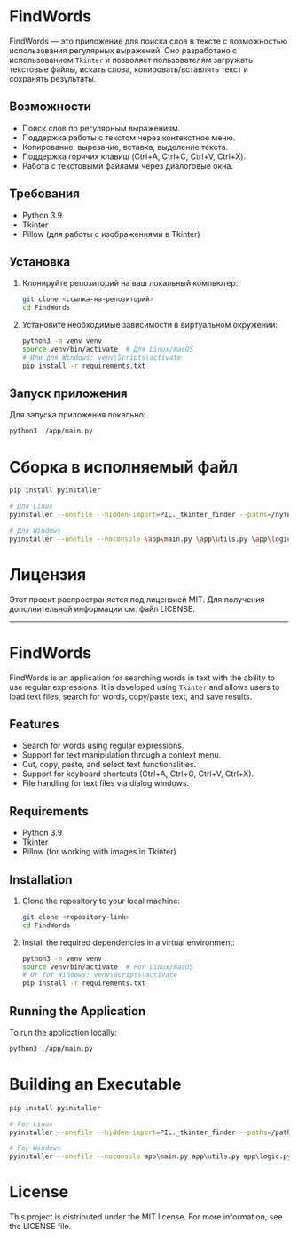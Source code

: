 # FindWords

FindWords — это приложение для поиска слов в тексте с возможностью использования регулярных выражений. Оно разработано с использованием `Tkinter` и позволяет пользователям загружать текстовые файлы, искать слова, копировать/вставлять текст и сохранять результаты.

## Возможности

- Поиск слов по регулярным выражениям.
- Поддержка работы с текстом через контекстное меню.
- Копирование, вырезание, вставка, выделение текста.
- Поддержка горячих клавиш (Ctrl+A, Ctrl+C, Ctrl+V, Ctrl+X).
- Работа с текстовыми файлами через диалоговые окна.

## Требования

- Python 3.9
- Tkinter
- Pillow (для работы с изображениями в Tkinter)

## Установка

1. Клонируйте репозиторий на ваш локальный компьютер:

    ```bash
    git clone <ссылка-на-репозиторий>
    cd FindWords
    ```

2. Установите необходимые зависимости в виртуальном окружении:

    ```bash
    python3 -m venv venv
    source venv/bin/activate  # Для Linux/macOS
    # Или для Windows: venv\Scripts\activate
    pip install -r requirements.txt
    ```

## Запуск приложения

Для запуска приложения локально:

```bash
python3 ./app/main.py
```

# Сборка в исполняемый файл

```bash
pip install pyinstaller

# Для Linux
pyinstaller --onefile --hidden-import=PIL._tkinter_finder --paths=/путь/к/вашему/venv/lib/python3/site-packages ./app/main.py ./app/utils.py ./app/logic.py ./app/gui.py ./app/constants.py

# Для Windows
pyinstaller --onefile --noconsole \app\main.py \app\utils.py \app\logic.py \app\gui.py \app\constants.py
```

# Лицензия

Этот проект распространяется под лицензией MIT. Для получения дополнительной информации см. файл LICENSE.

----------------------------

# FindWords

FindWords is an application for searching words in text with the ability to use regular expressions. It is developed using `Tkinter` and allows users to load text files, search for words, copy/paste text, and save results.

## Features

- Search for words using regular expressions.
- Support for text manipulation through a context menu.
- Cut, copy, paste, and select text functionalities.
- Support for keyboard shortcuts (Ctrl+A, Ctrl+C, Ctrl+V, Ctrl+X).
- File handling for text files via dialog windows.

## Requirements

- Python 3.9
- Tkinter
- Pillow (for working with images in Tkinter)

## Installation

1. Clone the repository to your local machine:

    ```bash
    git clone <repository-link>
    cd FindWords
    ```

2. Install the required dependencies in a virtual environment:

    ```bash
    python3 -m venv venv
    source venv/bin/activate  # For Linux/macOS
    # Or for Windows: venv\Scripts\activate
    pip install -r requirements.txt
    ```

## Running the Application

To run the application locally:

```bash
python3 ./app/main.py
```

# Building an Executable

```bash
pip install pyinstaller

# For Linux
pyinstaller --onefile --hidden-import=PIL._tkinter_finder --paths=/path/to/your/venv/lib/python3/site-packages ./app/main.py ./app/utils.py ./app/logic.py ./app/gui.py ./app/constants.py

# For Windows
pyinstaller --onefile --noconsole app\main.py app\utils.py app\logic.py app\gui.py app\constants.py
```

# License

This project is distributed under the MIT license. For more information, see the LICENSE file.
